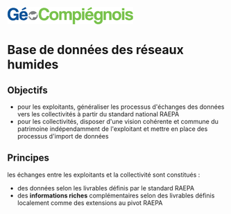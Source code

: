 ![picto](/doc/img/Logo_web-GeoCompiegnois.png)

# Base de données des réseaux humides

## Objectifs

* pour les exploitants, généraliser les processus d'échanges des données vers les collectivités à partir du standard national RAEPA
* pour les collectivités, disposer d'une vision cohérente et commune du patrimoine indépendamment de l'exploitant et mettre en place des processus d'import de données

## Principes

les échanges entre les exploitants et la collectivité sont constitués :
* des données selon les livrables définis par le standard RAEPA
* des **informations riches** complémentaires selon des livrables définis localement comme des extensions au pivot RAEPA
